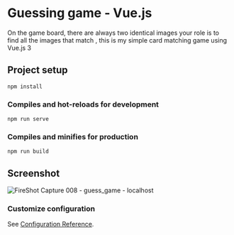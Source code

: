 
Guessing game - Vue.js
==============

On the game board, there are always two identical images your role is to find all the images that match , this is my simple card matching game using Vue.js 3

## Project setup
```
npm install
```

### Compiles and hot-reloads for development
```
npm run serve
```

### Compiles and minifies for production
```
npm run build
```

Screenshot
------



![FireShot Capture 008 - guess_game - localhost](https://user-images.githubusercontent.com/78790570/154059296-20ffafa9-7cd1-4ad8-bd5d-3ed7d0377609.png)


### Customize configuration
See [Configuration Reference](https://cli.vuejs.org/config/).
